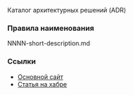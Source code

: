 Каталог архитектурных решений (ADR)

### Правила наименования

NNNN-short-description.md

### Ссылки

- [Основной сайт](https://adr.github.io)
- [Статья на хабре](https://habr.com/ru/company/dododev/blog/578052/)

